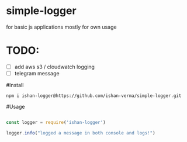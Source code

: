 # simple-logger

for basic js applications mostly for own usage 

# TODO:
- [ ] add aws s3 / cloudwatch logging
- [ ] telegram message 

#Install
```shell 
npm i ishan-logger@https://github.com/ishan-verma/simple-logger.git
```

#Usage

```javascript

const logger = require('ishan-logger')

logger.info("logged a message in both console and logs!")
```
